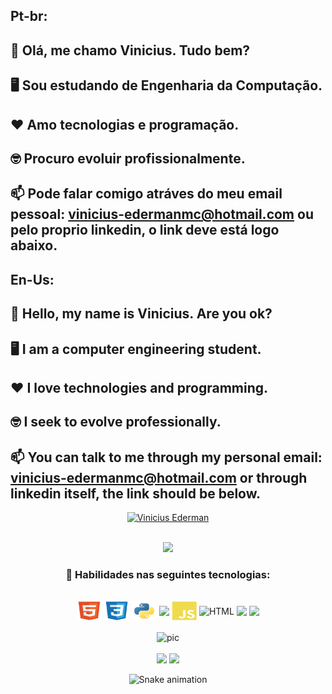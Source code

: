 ## Pt-br:

## 🤞 Olá, me chamo Vinicius. Tudo bem?

## 🖥️ Sou estudando de Engenharia da Computação.

## ❤️ Amo tecnologias e programação.

## 🤓 Procuro evoluir profissionalmente.

## 📫 Pode falar comigo atráves do meu email pessoal: vinicius-edermanmc@hotmail.com ou pelo proprio linkedin, o link deve está logo abaixo.

## En-Us:

## 🤞 Hello, my name is Vinicius. Are you ok?

## 🖥️ I am a computer engineering student.

## ❤️ I love technologies and programming.

## 🤓 I seek to evolve professionally.

## 📫 You can talk to me through my personal email: vinicius-edermanmc@hotmail.com or through linkedin itself, the link should be below.

<div align="center">
  <a href="https://github.com/ViniciusEderman">
  <img title="🔥 Get streak stats for your profile at git.io/streak-stats" alt="Vinicius Ederman" src="https://github-readme-streak-stats.herokuapp.com/?user=ViniciusEderman&theme=react&hide_border=true"/>
    <br/>
    <br/>
    <p align="center">
      <a href="https://github.com/ViniciusEderman">
        <img height="180em" src="https://github-readme-stats.vercel.app/api/top-langs/?username=ViniciusEderman&layout=compact&langs_count=7&theme=react&hide_border=true"/>  
      </a>
    </p>
  
  
  ### 🥇 Habilidades nas seguintes tecnologias:
  <div style="display: inline_block"><br>
    <img align="center" alt="HTML" height="30" width="40" src="https://raw.githubusercontent.com/devicons/devicon/master/icons/html5/html5-original.svg">
    <img align="center" alt="CSS" height="30" width="40" src="https://raw.githubusercontent.com/devicons/devicon/master/icons/css3/css3-original.svg">
    <img align="center" alt="Python" height="30" width="40" src="https://raw.githubusercontent.com/devicons/devicon/master/icons/python/python-original.svg">
    <img align="center"  width="35em" src="https://cdn.jsdelivr.net/gh/devicons/devicon/icons/java/java-original.svg">
    <img align="center" alt="HTML" height="30" width="40" src="https://raw.githubusercontent.com/devicons/devicon/master/icons/javascript/javascript-plain.svg">
    <img align="center" alt="HTML" height="30" width="40" src="https://camo.githubusercontent.com/900baefb89e187c8b32cdbb3b440d1502fe8f30a1a335cc5dc5868af0142f8b1/68747470733a2f2f63646e2e6a7364656c6976722e6e65742f67682f64657669636f6e732f64657669636f6e2f69636f6e732f6e6f64656a732f6e6f64656a732d6f726967696e616c2e737667">
    <img align="center"  width="35em" src="https://cdn.jsdelivr.net/gh/devicons/devicon/icons/mysql/mysql-original.svg">
    <img align="center"  width="35em" src="https://camo.githubusercontent.com/9ebde7ca22ab3f3b4bf92d2743804ab9e581e413a16cdf3626c2092e69967d80/68747470733a2f2f63646e2e6a7364656c6976722e6e65742f67682f64657669636f6e732f64657669636f6e2f69636f6e732f6d6f6e676f64622f6d6f6e676f64622d6f726967696e616c2e737667">
      <br>
      <br>
    <img align="center" alt="pic" height="100" src="https://c.tenor.com/R8ApZziQLWwAAAAC/hachiman-oregairu.gif">
      <br>
  </div>
  <br>   

<div>
  <a href="https://www.instagram.com/vinicius.ederman/" target="_blank"><img src="https://img.shields.io/badge/-Instagram-%23E4405F?style=for-the-badge&logo=instagram&logoColor=white" target="_blank"></a>
  <a href="https://www.linkedin.com/in/vinicius-magalh%C3%A3es-8713351a4/" target="_blank"><img src="https://img.shields.io/badge/-LinkedIn-%230077B5?style=for-the-badge&logo=linkedin&logoColor=white" target="_blank"></a> 
 
 ![Snake animation](https://github.com/ViniciusEderman/ViniciusEderman/blob/output/github-contribution-grid-snake.svg)
</div>
